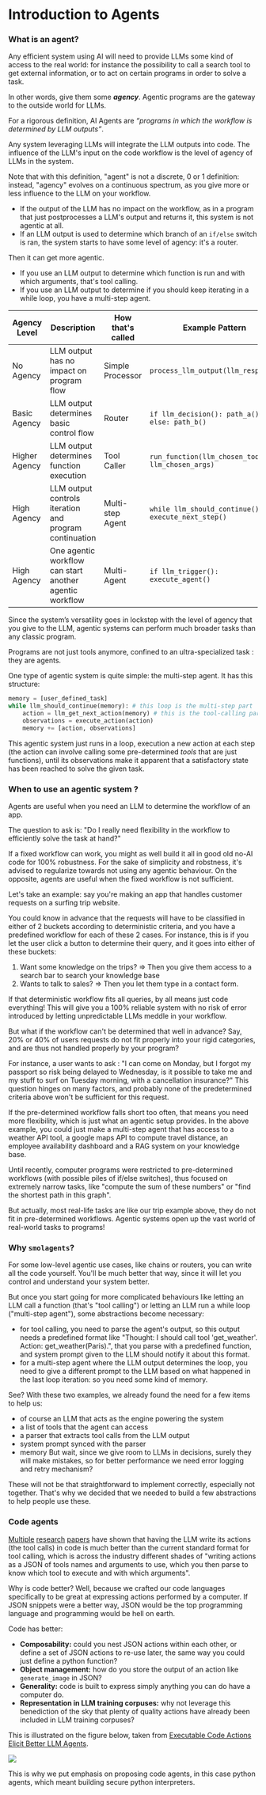 <!--Copyright 2024 The HuggingFace Team. All rights reserved.

Licensed under the Apache License, Version 2.0 (the "License"); you may not use this file except in compliance with
the License. You may obtain a copy of the License at

http://www.apache.org/licenses/LICENSE-2.0

Unless required by applicable law or agreed to in writing, software distributed under the License is distributed on
an "AS IS" BASIS, WITHOUT WARRANTIES OR CONDITIONS OF ANY KIND, either express or implied. See the License for the
specific language governing permissions and limitations under the License.

⚠️ Note that this file is in Markdown but contain specific syntax for our doc-builder (similar to MDX) that may not be
rendered properly in your Markdown viewer.

-->
# Introduction to Agents

### What is an agent?

Any efficient system using AI will need to provide LLMs some kind of access to the real world: for instance the possibility to call a search tool to get external information, or to act on certain programs in order to solve a task.

In other words, give them some ***agency***. Agentic programs are the gateway to the outside world for LLMs.

For a rigorous definition, AI Agents are *“programs in which the workflow is determined by LLM outputs”*.

Any system leveraging LLMs will integrate the LLM outputs into code. The influence of the LLM's input on the code workflow is the level of agency of LLMs in the system.

Note that with this definition, "agent" is not a discrete, 0 or 1 definition: instead, "agency" evolves on a continuous spectrum, as you give more or less influence to the LLM on your workflow.

- If the output of the LLM has no impact on the workflow, as in a program that just postprocesses a LLM's output and returns it, this system is not agentic at all.
- If an LLM output is used to determine which branch of an `if/else` switch is ran, the system starts to have some level of agency: it's a router.

Then it can get more agentic.

- If you use an LLM output to determine which function is run and with which arguments, that's tool calling.
- If you use an LLM output to determine if you should keep iterating in a while loop, you have a multi-step agent.

| Agency Level | Description | How that's called | Example Pattern |
|-------------|-------------|-------------|-----------------|
| No Agency | LLM output has no impact on program flow | Simple Processor | `process_llm_output(llm_response)` |
| Basic Agency | LLM output determines basic control flow | Router | `if llm_decision(): path_a() else: path_b()` |
| Higher Agency | LLM output determines function execution | Tool Caller | `run_function(llm_chosen_tool, llm_chosen_args)` |
| High Agency | LLM output controls iteration and program continuation | Multi-step Agent | `while llm_should_continue(): execute_next_step()` |
| High Agency | One agentic workflow can start another agentic workflow | Multi-Agent | `if llm_trigger(): execute_agent()` |

Since the system’s versatility goes in lockstep with the level of agency that you give to the LLM, agentic systems can perform much broader tasks than any classic program.

Programs are not just tools anymore, confined to an ultra-specialized task : they are agents.

One type of agentic system is quite simple: the multi-step agent. It has this structure:

```python
memory = [user_defined_task]
while llm_should_continue(memory): # this loop is the multi-step part
    action = llm_get_next_action(memory) # this is the tool-calling part
    observations = execute_action(action)
    memory += [action, observations]
```

This agentic system just runs in a loop, execution a new action at each step (the action can involve calling some pre-determined *tools* that are just functions), until its observations make it apparent that a satisfactory state has been reached to solve the given task.


### When to use an agentic system ?

Agents are useful when you need an LLM to determine the workflow of an app.

The question to ask is: "Do I really need flexibility in the workflow to efficiently solve the task at hand?"

If a fixed workflow can work, you might as well build it all in good old no-AI code for 100% robustness. For the sake of simplicity and robstness, it's advised to regularize towards not using any agentic behaviour. On the opposite, agents are useful when the fixed workflow is not sufficient.

Let's take an example: say you're making an app that handles customer requests on a surfing trip website.

You could know in advance that the requests will have to be classified in either of 2 buckets according to deterministic criteria, and you have a predefined workflow for each of these 2 cases.
For instance, this is if you let the user click a button to determine their query, and it goes into either of these buckets:

1. Want some knowledge on the trips? ⇒ Then you give them access to a search bar to search your knowledge base
2. Wants to talk to sales? ⇒ Then you let them type in a contact form.

If that deterministic workflow fits all queries, by all means just code everything! This will give you a 100% reliable system with no risk of error introduced by letting unpredictable LLMs meddle in your workflow.

But what if the workflow can't be determined that well in advance? Say, 20% or 40% of users requests do not fit properly into your rigid categories, and are thus not handled properly by your program?

For instance, a user wants to ask : "I can come on Monday, but I forgot my passport so risk being delayed to Wednesday, is it possible to take me and my stuff to surf on Tuesday morning, with a cancellation insurance?" This question hinges on many factors, and probably none of the predetermined criteria above won't be sufficient for this request.

If the pre-determined workflow falls short too often, that means you need more flexibility, which is just what an agentic setup provides. In the above example, you could just make a multi-step agent that has access to a weather API tool, a google maps API to compute travel distance, an employee availability dashboard and a RAG system on your knowledge base.

Until recently, computer programs were restricted to pre-determined workflows (with possible piles of if/else switches), thus focused on extremely narrow tasks, like "compute the sum of these numbers" or "find the shortest path in this graph".

But actually, most real-life tasks are like our trip example above, they do not fit in pre-determined workflows. Agentic systems open up the vast world of real-world tasks to programs!

### Why `smolagents`?

For some low-level agentic use cases, like chains or routers, you can write all the code yourself. You'll be much better that way, since it will let you control and understand your system better.

But once you start going for more complicated behaviours like letting an LLM call a function (that's "tool calling") or letting an LLM run a while loop ("multi-step agent"), some abstractions become necessary:
- for tool calling, you need to parse the agent's output, so this output needs a predefined format like "Thought: I should call tool 'get_weather'. Action: get_weather(Paris).", that you parse with a predefined function, and system prompt given to the LLM should notify it about this format.
- for a multi-step agent where the LLM output determines the loop, you need to give a different prompt to the LLM based on what happened in the last loop iteration: so you need some kind of memory.

See? With these two examples, we already found the need for a few items to help us:
- of course an LLM that acts as the engine powering the system
- a list of tools that the agent can access
- a parser that extracts tool calls from the LLM output
- system prompt synced with the parser
- memory
But wait, since we give room to LLMs in decisions, surely they will make mistakes, so for better performance we need error logging and retry mechanism?

These will not be that straightforward to implement correctly, especially not together. That's why we decided that we needed to build a few abstractions to help people use these.

### Code agents

[Multiple](https://huggingface.co/papers/2402.01030) [research](https://huggingface.co/papers/2411.01747) [papers](https://huggingface.co/papers/2401.00812) have shown that having the LLM write its actions (the tool calls) in code is much better than the current standard format for tool calling, which is across the industry different shades of "writing actions as a JSON of tools names and arguments to use, which you then parse to know which tool to execute and with which arguments".

Why is code better? Well, because we crafted our code languages specifically to be great at expressing actions performed by a computer. If JSON snippets were a better way, JSON would be the top programming language and programming would be hell on earth.

Code has better:

- **Composability:** could you nest JSON actions within each other, or define a set of JSON actions to re-use later, the same way you could just define a python function?
- **Object management:** how do you store the output of an action like `generate_image` in JSON?
- **Generality:** code is built to express simply anything you can do have a computer do.
- **Representation in LLM training corpuses:** why not leverage this benediction of the sky that plenty of quality actions have already been included in LLM training corpuses?

This is illustrated on the figure below, taken from [Executable Code Actions Elicit Better LLM Agents](https://huggingface.co/papers/2402.01030).

<img src="https://huggingface.co/datasets/huggingface/documentation-images/resolve/main/transformers/code_vs_json_actions.png">

This is why we put emphasis on proposing code agents, in this case python agents, which meant building secure python interpreters.